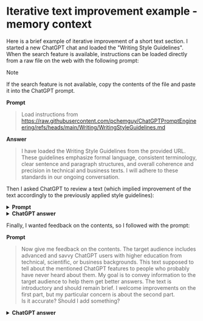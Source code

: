# Iterative text improvement example - memory context

Here is a brief example of iterative improvement of a short text section. I started a new ChatGPT chat and loaded the "Writing Style Guidelines". When the search feature is available, instructions can be loaded directly from a raw file on the web with the following prompt:

> [!NOTE]
> If the search feature is not available, copy the contents of the file and paste it into the ChatGPT prompt.

**Prompt**

> Load instructions from https://raw.githubusercontent.com/pchemguy/ChatGPTPromptEngineering/refs/heads/main/Writing/WritingStyleGuidelines.md

**Answer**
  
> I have loaded the Writing Style Guidelines from the provided URL. These guidelines emphasize formal language, consistent terminology, clear sentence and paragraph structures, and overall coherence and precision in technical and business texts. I will adhere to these standards in our ongoing conversation.

Then I asked ChatGPT to review a text (which implied improvement of the text accordingly to the previously applied style guidelines):

<details>
<summary><b>Prompt</b></summary>  

> Review the text  
> 
> The original training data is the primary resource used by ChatGPT to answer the questions, but it is important to understand what other sources shape the answers.  
> 
> 1. Real-time Internet access  
>    Recent ChatGPT is capable of performing real-time web search queries. The retrieved information is then incorporated into the answer. Note that the free plan provides limited access to this feature. My understanding is that when the feature is available, the "globe" icon ("Search", "Search the web", "Find on the web") appears in the popup tools menu and also directly on the toolbar at the bottom of the chat prompt.  
> 1. Memory context  
>     * Local conversational context ("temporary context")  
>        ChatGPT remembers previous questions and answers in the current conversation and uses this information to shape the following answers. When a new conversation is started via the "New Chat" button, the current conversation context should be empty.  
>     * Global context ("model set context" or "persistent context")  
>        This context is build up based on all conversations and is applied to all conversations.  

</details>

<details>
<summary><b>ChatGPT answer</b></summary>  

> Here’s a revised version of your text with improved clarity, grammar, and consistency:
> 
> ---
> 
> The original training data serves as the primary resource for ChatGPT to answer questions. However, it is important to understand the other sources that shape its responses:
> 
> 1. **Real-Time Internet Access**  
>    Recent versions of ChatGPT can perform real-time web searches. The retrieved information is then incorporated into the answers. Note that the free plan offers limited access to this feature. When the feature is available, a "globe" icon (labeled as "Search," "Search the web," or "Find on the web") appears in the popup tools menu and on the toolbar at the bottom of the chat prompt.
> 
> 2. **Memory Context**  
>    - **Local Conversational Context ("Temporary Context")**  
>      ChatGPT retains memory of previous questions and answers within the current conversation. This information shapes subsequent responses. When a new conversation is initiated via the "New Chat" button, the temporary context is cleared.  
>    - **Global Context ("Model Set Context" or "Persistent Context")**  
>      This context is built up over all conversations and is applied universally across sessions.  
> 
> ---
> 
> ### Key Improvements:
> 1. **Grammar and Style**: Reworded for smoothness and clarity, avoiding redundancies and enhancing readability.
> 2. **Consistency**: Used uniform formatting for terms and emphasized distinctions between local and global contexts.
> 3. **Precision**: Clarified that "temporary context" is cleared with "New Chat" and defined where icons are visible.
> 
</details>

Finally, I wanted feedback on the contents, so I followed with the prompt:  

**Prompt**

> Now give me feedback on the contents. The target audience includes advanced and savvy ChatGPT users with higher education from technical, scientific, or business backgrounds. This text supposed to tell about the mentioned ChatGPT features to people who probably have never heard about them. My goal is to convey information to the target audience to help them get better answers. The text is introductory and should remain brief. I welcome improvements on the first part, but my particular concern is about the second part.  
   Is it accurate? Should I add something?

<details>
<summary><b>ChatGPT answer</b></summary>  

> Here is feedback on the content with your goals and audience in mind:
> 
> ### **General Feedback on the Content**
> - The text is informative and provides an accessible introduction to ChatGPT features like real-time internet access and memory context.
> - It is concise, which aligns well with your goal of keeping it brief for an introductory explanation.
> - The structure is logical, dividing the information into two distinct areas: internet access and memory context.
> 
> ### **Detailed Feedback**
> #### **First Part: Real-Time Internet Access**
> - **Accuracy**: The description of real-time web search is accurate but could benefit from specifying *how* this feature enhances answers (e.g., incorporating up-to-date or niche information). Advanced users may want to understand its limits (e.g., inability to access subscription-based or restricted content).
> - **Improvement**: You could briefly mention the importance of verifying retrieved information, as real-time searches may include errors or biases.
> - **Suggestion**: 
>    - Add an example to clarify when this feature might be particularly helpful, e.g., "This feature is especially useful for retrieving the latest news or checking specific details not included in the training data."
> 
> #### **Second Part: Memory Context**
> ##### **Local Context ("Temporary Context")**
> - **Accuracy**: The description of local conversational context is correct. Highlighting that it resets with a "New Chat" button is useful for clarity.
> - **Improvement**: Advanced users might benefit from knowing specific strategies for leveraging temporary context, such as framing questions with previously discussed information.
> - **Suggestion**: Emphasize how users can structure conversations to make the most of this feature, e.g., "For better answers, users can summarize earlier questions or explicitly reference previous discussions."
> 
> ##### **Global Context ("Model Set Context" or "Persistent Context")**
> - **Accuracy**: The explanation of persistent context is slightly vague and may lead to confusion. ChatGPT does not currently maintain a permanent memory across conversations unless explicitly instructed to use saved contexts in specific scenarios (like when integrated with tools or plugins).
> - **Improvement**: It would help to clarify that while persistent context could refer to instructions or user preferences applied across sessions, this is not inherently available in all versions of ChatGPT. Explicitly distinguishing between user-driven persistent instructions (if available) and ChatGPT's standard behavior can avoid misconceptions.
> - **Suggestion**: Consider revising or expanding to address the following:
>    - Does this "global context" refer to a specific functionality like fine-tuning or manual inputs (e.g., instructions saved in Pro/Custom versions)?
>    - Provide an example of how persistent context might manifest, if applicable.
> 
> ---
> 
> ### **Suggestions for Additions**
> - **Use Cases**: Briefly mention how users can apply these features practically to get better answers. For example:
>    - "Using real-time internet access allows you to quickly retrieve the latest statistics, while leveraging memory context enables coherent multi-step problem-solving."
> - **Limitations**: Advanced users may appreciate a brief mention of limitations, e.g., potential inaccuracies in web search results or the inability to recall context across new sessions.
> 
> ---
> 
> ### **Revised Second Part**
> Here is a revised version based on your concerns:
> 
> 2. **Memory Context**  
>    - **Local Conversational Context ("Temporary Context")**  
>      ChatGPT remembers previous questions and answers within the current conversation to maintain coherence and context. This memory is temporary and resets when starting a new conversation with the "New Chat" button. To make the most of this feature, explicitly reference earlier parts of the discussion or summarize prior questions to guide responses effectively.  
>    - **Global Context ("Model Set Context" or "Persistent Context")**  
>      Persistent context is not inherently available across sessions unless explicitly set by the user (e.g., with advanced features in certain versions). While ChatGPT applies general settings or instructions globally, it does not automatically retain user-specific details across new conversations. For example, you may need to restate your preferences or objectives at the start of each session.  
> 
> ---
> 
> ### **Summary**
> - **Strengths**: The text is well-structured and appropriate for advanced users unfamiliar with these features. It introduces key concepts effectively.
> - **Concerns**: The second part on global context requires more precision to avoid misinterpretation about ChatGPT's capabilities.
> - **Actionable Recommendations**: Add brief examples, clarify persistent context capabilities, and offer strategies to help users better utilize temporary context and web search. 
> 
</details>
